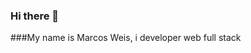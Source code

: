 ### Hi there 👋

<!--
**MarcosSWeis/MarcosSWeis** is a ✨ _special_ ✨ repository because its `README.md` (this file) appears on your GitHub profile.
--!>
###My name is Marcos Weis, i developer web full stack 
